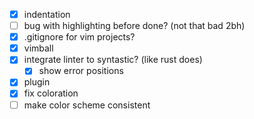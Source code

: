 - [x] indentation
- [ ] bug with highlighting before done? (not that bad 2bh)
- [x] .gitignore for vim projects?
- [x] vimball
- [x] integrate linter to syntastic? (like rust does)
  - [x] show error positions
- [x] plugin
- [x] fix coloration
- [ ] make color scheme consistent
